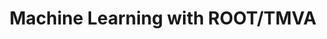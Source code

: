 ---
layout: default
title: Machine Learning with ROOT/TMVA
authors: A Bagoly, A Bevan, A Carnes, S V Gleyzer, Lorenzo Moneta, A Moudgil, S Pfreundschuh, T Stevenson, Stefan Wunsch and O Zapata
publication: 22nd International Conference on Computing in High Energy and Nuclear Physics (CHEP2016) 10–14 October 2016, San Francisco, USA 
type: TMVA
doi: 10.1088/1742-6596/898/7/072046
---